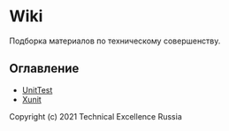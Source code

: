 # Wiki

Подборка материалов по техническому совершенству.

## Оглавление

- [UnitTest](UnitTest.md)
- [Xunit](Xunit.md)

Copyright (c) 2021 Technical Excellence Russia
